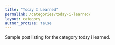 ```yaml
---
title: "Today I Learned"
permalink: /categories/today-i-learned/
layout: category
author_profile: false
---
```


Sample post listing for the category today i learned.